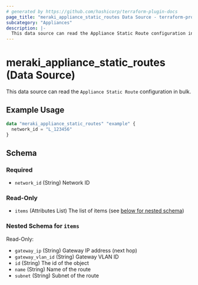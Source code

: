 ```yaml
---
# generated by https://github.com/hashicorp/terraform-plugin-docs
page_title: "meraki_appliance_static_routes Data Source - terraform-provider-meraki"
subcategory: "Appliances"
description: |-
  This data source can read the Appliance Static Route configuration in bulk.
---
```


# meraki_appliance_static_routes (Data Source)

This data source can read the `Appliance Static Route` configuration in bulk.

## Example Usage

```terraform
data "meraki_appliance_static_routes" "example" {
  network_id = "L_123456"
}
```

<!-- schema generated by tfplugindocs -->
## Schema

### Required

- `network_id` (String) Network ID

### Read-Only

- `items` (Attributes List) The list of items (see [below for nested schema](#nestedatt--items))

<a id="nestedatt--items"></a>
### Nested Schema for `items`

Read-Only:

- `gateway_ip` (String) Gateway IP address (next hop)
- `gateway_vlan_id` (String) Gateway VLAN ID
- `id` (String) The id of the object
- `name` (String) Name of the route
- `subnet` (String) Subnet of the route
